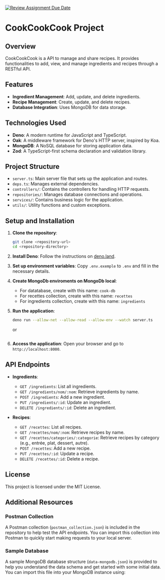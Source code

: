 [![Review Assignment Due Date](https://classroom.github.com/assets/deadline-readme-button-22041afd0340ce965d47ae6ef1cefeee28c7c493a6346c4f15d667ab976d596c.svg)](https://classroom.github.com/a/5DxnKIye)

# CookCookCook Project

## Overview

CookCookCook is a API to manage and share recipes. It provides functionalities
to add, view, and manage ingredients and recipes through a RESTful API.

## Features

- **Ingredient Management**: Add, update, and delete ingredients.
- **Recipe Management**: Create, update, and delete recipes.
- **Database Integration**: Uses MongoDB for data storage.

## Technologies Used

- **Deno**: A modern runtime for JavaScript and TypeScript.
- **Oak**: A middleware framework for Deno's HTTP server, inspired by Koa.
- **MongoDB**: A NoSQL database for storing application data.
- **Zod**: A TypeScript-first schema declaration and validation library.

## Project Structure

- `server.ts`: Main server file that sets up the application and routes.
- `deps.ts`: Manages external dependencies.
- `controllers/`: Contains the controllers for handling HTTP requests.
- `repositories/`: Manages database connections and operations.
- `services/`: Contains business logic for the application.
- `utils/`: Utility functions and custom exceptions.

## Setup and Installation

1. **Clone the repository**:

   ```bash
   git clone <repository-url>
   cd <repository-directory>
   ```

2. **Install Deno**: Follow the instructions on
   [deno.land](https://deno.land/#installation).

3. **Set up environment variables**: Copy `.env.exemple` to `.env` and fill in
   the necessary details.

4. **Create MongoDb enviroments on MongoDb local**:

   - For datatabase, create with this name: `cook-db`
   - For recettes collection, create with this name: `recettes`
   - For ingredients collection, create with this name: `ingredients`

5. **Run the application**:

   ```bash
   deno run --allow-net --allow-read --allow-env --watch server.ts
   ```
   or
   ```bash
   ```

6. **Access the application**: Open your browser and go to
   `http://localhost:8000`.

## API Endpoints

- **Ingredients**:

  - `GET /ingredients`: List all ingredients.
  - `GET /ingredients/nom/:nom`: Retrieve ingredients by name.
  - `POST /ingredients`: Add a new ingredient.
  - `PUT /ingredients/:id`: Update an ingredient.
  - `DELETE /ingredients/:id`: Delete an ingredient.

- **Recipes**:
  - `GET /recettes`: List all recipes.
  - `GET /recettes/nom/:nom`: Retrieve recipes by name.
  - `GET /recettes/categories/:categorie`: Retrieve recipes by category (e.g.,
    entrée, plat, dessert, autre).
  - `POST /recettes`: Add a new recipe.
  - `PUT /recettes/:id`: Update a recipe.
  - `DELETE /recettes/:id`: Delete a recipe.

## License

This project is licensed under the MIT License.

## Additional Resources

### Postman Collection

A Postman collection (`postman_collection.json`) is included in the repository
to help test the API endpoints. You can import this collection into Postman to
quickly start making requests to your local server.

### Sample Database

A sample MongoDB database structure (`data-mongodb.json`) is provided to help
you understand the data schema and get started with some initial data. You can
import this file into your MongoDB instance using:
